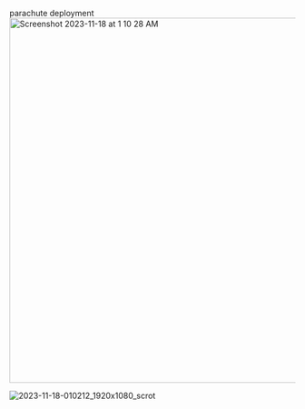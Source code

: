 parachute deployment
<img width="644" alt="Screenshot 2023-11-18 at 1 10 28 AM" src="https://github.com/taeseokyang/parachute_deployment/assets/136783693/3ca8005a-ec5b-4e89-9e6c-23c5a158d910">

![2023-11-18-010212_1920x1080_scrot](https://github.com/taeseokyang/parachute_deployment/assets/136783693/9940c003-9d64-46a7-8ab3-8db829439e53)
